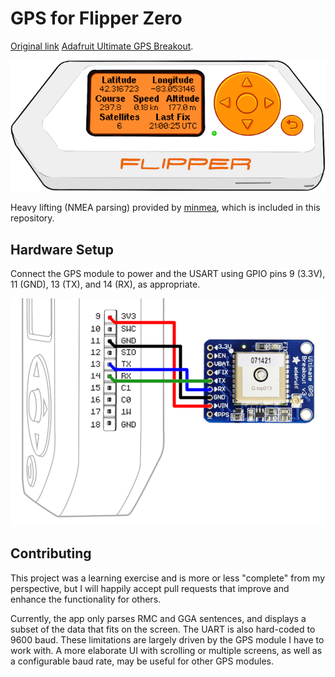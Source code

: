 # GPS for Flipper Zero

[Original link](https://github.com/ezod/flipperzero-gps)
[Adafruit Ultimate GPS Breakout].

![ui](ui.png)

Heavy lifting (NMEA parsing) provided by [minmea], which is included in this
repository.

## Hardware Setup

Connect the GPS module to power and the USART using GPIO pins 9 (3.3V), 11
(GND), 13 (TX), and 14 (RX), as appropriate.

![wiring](wiring.png)


## Contributing

This project was a learning exercise and is more or less "complete" from my
perspective, but I will happily accept pull requests that improve and enhance
the functionality for others.

Currently, the app only parses RMC and GGA sentences, and displays a subset of
the data that fits on the screen. The UART is also hard-coded to 9600 baud.
These limitations are largely driven by the GPS module I have to work with. A
more elaborate UI with scrolling or multiple screens, as well as a configurable
baud rate, may be useful for other GPS modules.

[Adafruit Ultimate GPS Breakout]: https://www.adafruit.com/product/746
[minmea]: https://github.com/kosma/minmea
[flipperzero-firmware]: https://github.com/flipperdevices/flipperzero-firmware
